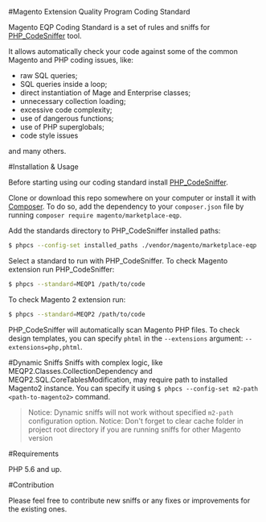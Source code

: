 #Magento Extension Quality Program Coding Standard

Magento EQP Coding Standard is a set of rules and sniffs for [PHP_CodeSniffer](https://github.com/squizlabs/PHP_CodeSniffer) tool.

It allows automatically check your code against some of the common Magento and PHP coding issues, like:
- raw SQL queries;
- SQL queries inside a loop;
- direct instantiation of Mage and Enterprise classes;
- unnecessary collection loading;
- excessive code complexity;
- use of dangerous functions;
- use of PHP superglobals;
- code style issues

and many others.

#Installation & Usage

Before starting using our coding standard install [PHP_CodeSniffer](https://github.com/squizlabs/PHP_CodeSniffer).

Clone or download this repo somewhere on your computer or install it with [Composer](http://getcomposer.org/).
To do so, add the dependency to your `composer.json` file by running `composer require magento/marketplace-eqp`.

Add the standards directory to PHP_CodeSniffer installed paths:
```sh
$ phpcs --config-set installed_paths ./vendor/magento/marketplace-eqp
```

Select a standard to run with PHP_CodeSniffer. To check Magento extension run PHP_CodeSniffer:
```sh
$ phpcs --standard=MEQP1 /path/to/code
```
To check Magento 2 extension run:
```sh
$ phpcs --standard=MEQP2 /path/to/code
```
PHP_CodeSniffer will automatically scan Magento PHP files. To check design templates, you can specify `phtml` in the `--extensions` argument: `--extensions=php,phtml`.

#Dynamic Sniffs
Sniffs with complex logic, like MEQP2.Classes.CollectionDependency and MEQP2.SQL.CoreTablesModification, may require path to installed Magento2 instance. You can specify it using ```$ phpcs --config-set m2-path <path-to-magento2>``` command.

>Notice: Dynamic sniffs will not work without specified ```m2-path``` configuration option.
>Notice: Don't forget to clear cache folder in project root directory if you are running sniffs for other Magento version

#Requirements

PHP 5.6 and up.

#Contribution

Please feel free to contribute new sniffs or any fixes or improvements for the existing ones.
